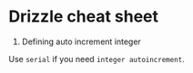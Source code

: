 # Drizzle cheat sheet

1. Defining auto increment integer

Use `serial` if you need `integer autoincrement`.

